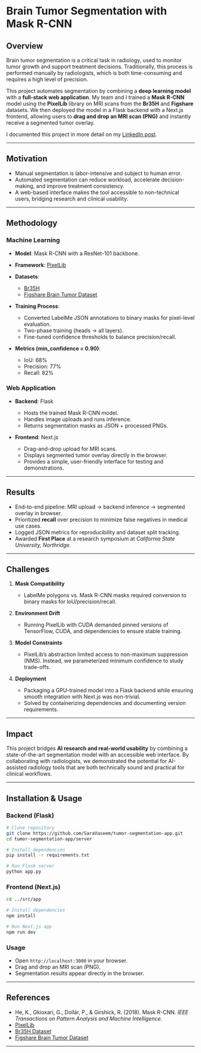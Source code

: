 # Brain Tumor Segmentation with Mask R-CNN

## Overview

Brain tumor segmentation is a critical task in radiology, used to monitor tumor growth and support treatment decisions. Traditionally, this process is performed manually by radiologists, which is both time-consuming and requires a high level of precision.

This project automates segmentation by combining a **deep learning model** with a **full-stack web application**. My team and I trained a **Mask R-CNN** model using the **PixelLib** library on MRI scans from the **Br35H** and **Figshare** datasets. We then deployed the model in a Flask backend with a Next.js frontend, allowing users to **drag and drop an MRI scan (PNG)** and instantly receive a segmented tumor overlay.

I documented this project in more detail on my [LinkedIn post](https://www.linkedin.com/posts/sara-vaseem-347a3b22a_i-am-super-excited-to-announce-that-my-team-activity-7316556072729657345-hoAn?utm_source=social_share_send&utm_medium=member_desktop_web&rcm=ACoAADl2VycBxHI6rMge8tDtqmURZAokD971lOY).

---

## Motivation

* Manual segmentation is labor-intensive and subject to human error.
* Automated segmentation can reduce workload, accelerate decision-making, and improve treatment consistency.
* A web-based interface makes the tool accessible to non-technical users, bridging research and clinical usability.

---

## Methodology

### Machine Learning

* **Model**: Mask R-CNN with a ResNet-101 backbone.
* **Framework**: [PixelLib](https://github.com/ayoolaolafenwa/PixelLib)
* **Datasets**:

  * [Br35H](https://www.kaggle.com/datasets/ahmedhamada0/brain-tumor-detection)
  * [Figshare Brain Tumor Dataset](https://figshare.com/articles/dataset/brain_tumor_dataset/1512427)
* **Training Process**:

  * Converted LabelMe JSON annotations to binary masks for pixel-level evaluation.
  * Two-phase training (heads → all layers).
  * Fine-tuned confidence thresholds to balance precision/recall.
* **Metrics (min\_confidence = 0.90)**:

  * IoU: 68%
  * Precision: 77%
  * Recall: 82%

### Web Application

* **Backend**: Flask

  * Hosts the trained Mask R-CNN model.
  * Handles image uploads and runs inference.
  * Returns segmentation masks as JSON + processed PNGs.

* **Frontend**: Next.js

  * Drag-and-drop upload for MRI scans.
  * Displays segmented tumor overlay directly in the browser.
  * Provides a simple, user-friendly interface for testing and demonstrations.

---

## Results

* End-to-end pipeline: MRI upload → backend inference → segmented overlay in browser.
* Prioritized **recall** over precision to minimize false negatives in medical use cases.
* Logged JSON metrics for reproducibility and dataset split tracking.
* Awarded **First Place** at a research symposium at *California State University, Northridge*.

---

## Challenges

1. **Mask Compatibility**

   * LabelMe polygons vs. Mask R-CNN masks required conversion to binary masks for IoU/precision/recall.

2. **Environment Drift**

   * Running PixelLib with CUDA demanded pinned versions of TensorFlow, CUDA, and dependencies to ensure stable training.

3. **Model Constraints**

   * PixelLib’s abstraction limited access to non-maximum suppression (NMS). Instead, we parameterized minimum confidence to study trade-offs.

4. **Deployment**

   * Packaging a GPU-trained model into a Flask backend while ensuring smooth integration with Next.js was non-trivial.
   * Solved by containerizing dependencies and documenting version requirements.

---

## Impact

This project bridges **AI research and real-world usability** by combining a state-of-the-art segmentation model with an accessible web interface. By collaborating with radiologists, we demonstrated the potential for AI-assisted radiology tools that are both technically sound and practical for clinical workflows.

---

## Installation & Usage

### Backend (Flask)

```bash
# Clone repository
git clone https://github.com/SaraVaseem/tumor-segmentation-app.git
cd tumor-segmentation-app/server

# Install dependencies
pip install -r requirements.txt

# Run Flask server
python app.py
```

### Frontend (Next.js)

```bash
cd ../src/app

# Install dependencies
npm install

# Run Next.js app
npm run dev
```

### Usage

* Open `http://localhost:3000` in your browser.
* Drag and drop an MRI scan (PNG).
* Segmentation results appear directly in the browser.

---

## References

* He, K., Gkioxari, G., Dollár, P., & Girshick, R. (2018). Mask R-CNN. *IEEE Transactions on Pattern Analysis and Machine Intelligence*.
* [PixelLib](https://github.com/ayoolaolafenwa/PixelLib)
* [Br35H Dataset](https://www.kaggle.com/datasets/ahmedhamada0/brain-tumor-detection)
* [Figshare Brain Tumor Dataset](https://figshare.com/articles/dataset/brain_tumor_dataset/1512427)

---
